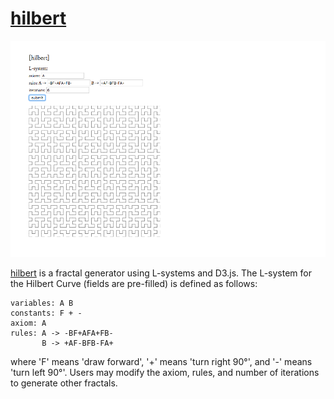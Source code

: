 # [hilbert][live]

![hilbert]

[hilbert][live] is a fractal generator using L-systems and D3.js. The L-system for the Hilbert Curve (fields are pre-filled) is defined as follows:

```
variables: A B
constants: F + -
axiom: A
rules: A -> -BF+AFA+FB-
       B -> +AF-BFB-FA+
```
where 'F' means 'draw forward', '+' means 'turn right 90°', and '-' means 'turn left 90°'. Users may modify the axiom, rules, and number of iterations to generate other fractals.

[live]: http://pan2.io/hilbert
[hilbert]: ./hilbert.png

